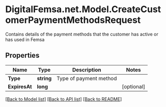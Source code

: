 # DigitalFemsa.net.Model.CreateCustomerPaymentMethodsRequest
Contains details of the payment methods that the customer has active or has used in Femsa

## Properties

Name | Type | Description | Notes
------------ | ------------- | ------------- | -------------
**Type** | **string** | Type of payment method | 
**ExpiresAt** | **long** |  | [optional] 

[[Back to Model list]](../README.md#documentation-for-models) [[Back to API list]](../README.md#documentation-for-api-endpoints) [[Back to README]](../README.md)

